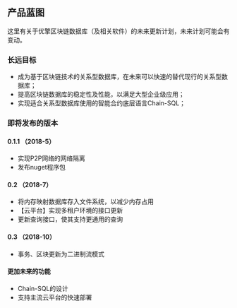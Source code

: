 ## 产品蓝图

这里有关于优擎区块链数据库（及相关软件）的未来更新计划，未来计划可能会有变动。

### 长远目标

* 成为基于区块链技术的关系型数据库，在未来可以快速的替代现行的关系型数据库；
* 提高区块链数据库的稳定性及性能，以满足大型企业级应用；
* 实现适合关系型数据库使用的智能合约底层语言Chain-SQL；

### 即将发布的版本

#### 0.1.1 （2018-5）

* 实现P2P网络的网络隔离
* 发布nuget程序包

#### 0.2 （2018-7）

* 将内存映射数据库存入文件系统，以减少内存占用
* 【云平台】实现多租户环境的接口更新
* 更新查询接口，使其支持更通用的查询

#### 0.3 （2018-10）

* 事务、区块更新为二进制流模式

#### 更加未来的功能

* Chain-SQL的设计
* 支持主流云平台的快速部署


